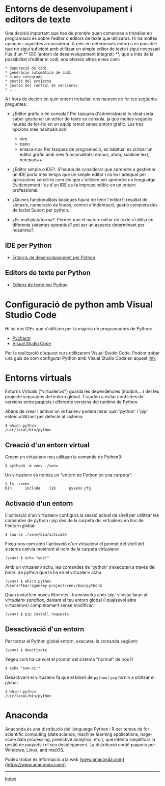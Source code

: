 # Entorns de desenvolupament i editors de texte

Una decisió important que has de prendre quan comences a treballar en programació és sobre l'editor o editors de texte que utilizaràs. Hi ha moltes opcions i aspectes a considerar. A més en determinats entorns es possible que no sigui suficient amb utilitzar un simple editor de texte i sigui necessari l'ús d'un ** IDE (entorn de desenvolupament integrat) **, que a més de la possibilitat d'editar el codi, ens ofereixi altres eines com: 

    * depuració de códi
    * generació automàtica de codi
    * ajuda integrada
    * gestió del projecte
    * gestió del control de versiones
    * ...

A l'hora de decidir en quin entorn treballar, ens haurem de fer les següents preguntes:

* ¿Editor gràfic o en consola? Per tasques d'administració lo ideal sería saber gestionar un editor de texte en consola, ja que moltes vegades hauràs de fer-ho en un equip remot sense entorn gràfic. Las tres opcions més habituals son:
  *  vim
  *  nano
  *  emacs-nox 
Per tasques de programació, es habitual es utilizar un editor gràfic amb més funcionalitats: emacs, atom, sublime text, notepad++

* ¿Editor simple o IDE?. S'hauria de considerar que aprendre a gestionar un IDE porta més temps que un simple editor i no és l'adequat per aplicacions senzilles com les que s'utilizen per aprendre un llenguatge. Evidentement l'us d'un IDE es fa imprescindible en un entorn professional.
* ¿Quines funcionalitats bàsiques haurà de tenir l'editor?: resaltat de sintaxis, numeració de linees, control d'indentació, gestió completa des de teclat
 Suport per python.
* ¿És multiplataforma?. Permet que el mateix editor de texte s'utilitzi en diferents sistemes operatius? pot ser un aspecte determinant per nosaltres?.

## IDE per Python

* [Entorns de desenvolupament per Python](https://wiki.python.org/moin/IntegratedDevelopmentEnvironments)

## Editors de texte per Python

* [Editors de texte per Python](https://wiki.python.org/moin/PythonEditors)



# Configuració de python amb Visual Studio Code

Hi ha dos IDEs que s'utilitzen per la majoria de programadors de Python:

  * [Pycharm](https://www.jetbrains.com/pycharm/)
  * [Visual Studio Code](https://marketplace.visualstudio.com/items?itemName=ms-python.python)


Per la realització d'aquest curs utilitzarem Visual Studio Code. Podem trobar una guia de com configurar Python amb Visual Studio Code en aquest [link](https://code.visualstudio.com/docs/python/python-tutorial)


# Entorns virtuals

Entorns Virtuals ("virtualenvs") guarda les dependències (mòduls,...) del teu projecte separades del entorn global. T'ajuden a evitar conflictes de versions entre paquets i diferents versions del runtime de Python.

Abans de crear i activar un virtualenv podem mirar quin 'python' i 'pip' estem utilitzant per defecte al sistema:
    
    $ which python
    /usr/local/bin/python

## Creació d'un entorn virtual

Creem un virtualenv nou utilitzan la comanda de Python3:

    $ python3 -m venv ./venv

Un virtualenv és només un "entorn de Python en una carpeta":

    $ ls ./venv
    bin      include    lib      pyvenv.cfg


## Activació d'un entorn

L'activació d'un virtualenv configura la sessió actual de shell per utilitzar les comandes de python i pip  des de la carpeta del virtualenv en lloc de l'entorn global:

    $ source ./venv/bin/activate

Fixeu-vos com amb l'activació d'un virtualenv el prompt del shell del sistema canvia mostrant el nom de la carpeta virtualenv:

    (venv) $ echo "wee!"

Amb un virtualenv actiu, les comandes de 'python' s’executen a través del binari de python que hi ha en el virtualenv actiu:

    (venv) $ which python
    /Users/fbarragan/my-project/venv/bin/python3

Quan instal·lem noves llibreries i frameworks amb 'pip' s'instal·laran al *virtualenv sandbox*, deixant el teu entorn global  (i qualsevol altre virtualenvs) completament sense modificar:

    (venv) $ pip install requests

## Desactivació d'un entorn

Per tornar al Python global entorn, executeu la comanda següent:

    (venv) $ deactivate

Vegeu com ha canviat el prompt del sistema "normal" de nou?)

    $ echo "som-hi!"

Desactivant el virtualenv fa que el binari de `python` i `pip` tornin a utilitzar el global:

    $ which python
    /usr/local/bin/python


# Anaconda

Anaconda és una distribució del llenguatge Python i R per temes de for scientific computing (data science, machine learning applications, large-scale data processing, predictive analytics, etc.), que intenta simplificar la gestió de paquets i el seu desplegament. La distribució conté paquets per Windows, Linux, and macOS.

Podeu trobar és informació a la web [www.anaconda.com](https://www.anaconda.com/)


***
[Index](../../../README.md)